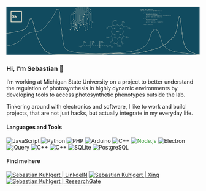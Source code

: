![header](header.png)

### Hi, I'm Sebastian 👋

I’m working at Michigan State University on a project to better understand the regulation of photosynthesis in highly dynamic environments by developing tools to access photosynthetic phenotypes outside the lab.

Tinkering around with electronics and software, I like to work and build projects, that are not just hacks, but actually integrate in my everyday life.

#### Languages and Tools

<img alt="JavaScript" height="32" width="32" src="https://cdn.jsdelivr.net/npm/simple-icons@v5/icons/javascript.svg" />
<img alt="Python" height="32" width="32" src="https://cdn.jsdelivr.net/npm/simple-icons@v5/icons/python.svg" />
<img alt="PHP" height="32" width="32" src="https://cdn.jsdelivr.net/npm/simple-icons@v5/icons/php.svg" />
<img alt="Arduino" height="32" width="32" src="https://cdn.jsdelivr.net/npm/simple-icons@v5/icons/arduino.svg" />
<img alt="C++" height="32" width="32" src="https://cdn.jsdelivr.net/npm/simple-icons@v5/icons/cplusplus.svg" />

<img alt="Node.js" style="color:#339933; height:22px;" src="https://cdn.jsdelivr.net/npm/simple-icons@v5/icons/nodedotjs.svg" />
<img alt="Electron" height="32" width="32" src="https://cdn.jsdelivr.net/npm/simple-icons@v5/icons/electron.svg" />
<img alt="jQuery" height="32" width="32" src="https://cdn.jsdelivr.net/npm/simple-icons@v5/icons/jquery.svg" />

<img alt="C++" height="32" width="32" src="https://cdn.jsdelivr.net/npm/simple-icons@v5/icons/rstudio.svg" />
<img alt="C++" height="32" width="32" src="https://cdn.jsdelivr.net/npm/simple-icons@v5/icons/jupyter.svg" />
<img alt="SQLite" height="32" width="32" src="https://cdn.jsdelivr.net/npm/simple-icons@v5/icons/sqlite.svg" />
<img alt="PostgreSQL" height="32" width="32" src="https://cdn.jsdelivr.net/npm/simple-icons@v5/icons/postgresql.svg" />

#### Find me here

<a href="https://www.linkedin.com/in/sebastian-kuhlgert-24a82387" target="_blank"><img alt="Sebastian Kuhlgert | LinkdeIN" height="32" width="32" src="https://cdn.jsdelivr.net/npm/simple-icons@v5/icons/linkedin.svg" /></a> 
<a href="https://www.xing.com/profile/Sebastian_Kuhlgert"><img alt="Sebastian Kuhlgert | Xing" height="32" width="32" src="https://cdn.jsdelivr.net/npm/simple-icons@v5/icons/xing.svg" /></a>
<a href="https://www.researchgate.net/profile/Sebastian_Kuhlgert"><img alt="Sebastian Kuhlgert | ResearchGate" height="32" width="32" src="https://cdn.jsdelivr.net/npm/simple-icons@v5/icons/researchgate.svg" /></a>
